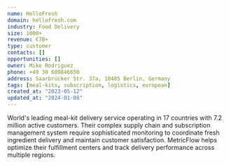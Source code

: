 ```yaml
---
name: HelloFresh
domain: hellofresh.com
industry: Food Delivery
size: 1000+
revenue: €7B+
type: customer
contacts: []
opportunities: []
owner: Mike Rodriguez
phone: +49 30 609846650
address: Saarbrücker Str. 37a, 10405 Berlin, Germany
tags: [meal-kits, subscription, logistics, european]
created_at: "2023-05-12"
updated_at: "2024-01-08"
---
```


World's leading meal-kit delivery service operating in 17 countries with 7.2 million active customers. Their complex supply chain and subscription management system require sophisticated monitoring to coordinate fresh ingredient delivery and maintain customer satisfaction. MetricFlow helps optimize their fulfillment centers and track delivery performance across multiple regions.